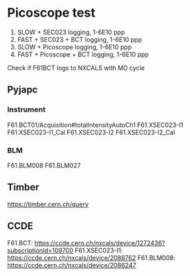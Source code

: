 # Picoscope test

1. SLOW + SEC023 logging, 1-6E10 ppp
2. FAST + SEC023 + BCT logging, 1-6E10 ppp 
3. SLOW + Picoscope logging, 1-6E10 ppp
4. FAST + Picoscope + BCT logging, 1-6E10 ppp

Check if F61BCT logs to NXCALS with MD cycle

## Pyjapc
### Instrument
F61.BCT01/Acquisition#totalIntensityAutoCh1
F61.XSEC023-I1
F61.XSEC023-I1_Cal
F61.XSEC023-I2
F61.XSEC023-I2_Cal

### BLM
F61.BLM008
F61.BLM027

## Timber
https://timber.cern.ch/query

## CCDE
F61.BCT: https://ccde.cern.ch/nxcals/device/1272436?subscriptionId=109700
F61.XSEC023-I1: https://ccde.cern.ch/nxcals/device/2088762
F61.BLM008: https://ccde.cern.ch/nxcals/device/2086247